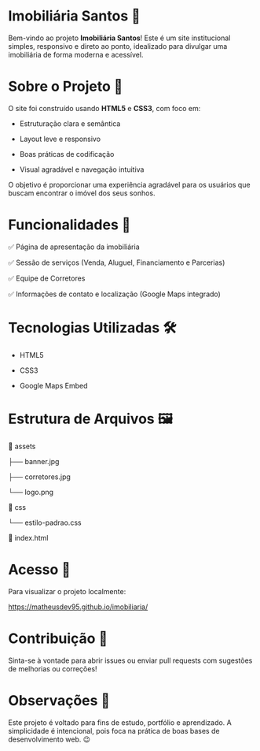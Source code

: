 # Imobiliária Santos 🏡

Bem-vindo ao projeto **Imobiliária Santos**!
Este é um site institucional simples, responsivo e direto ao ponto, idealizado para divulgar uma imobiliária de forma moderna e acessível.

# Sobre o Projeto 🚀 
O site foi construído usando **HTML5** e **CSS3**, com foco em:

* Estruturação clara e semântica

* Layout leve e responsivo

* Boas práticas de codificação

* Visual agradável e navegação intuitiva

O objetivo é proporcionar uma experiência agradável para os usuários que buscam encontrar o imóvel dos seus sonhos.

# Funcionalidades 📄 
✅ Página de apresentação da imobiliária

✅ Sessão de serviços (Venda, Aluguel, Financiamento e Parcerias)

✅ Equipe de Corretores

✅ Informações de contato e localização (Google Maps integrado)

# Tecnologias Utilizadas 🛠️ 

* HTML5

* CSS3

* Google Maps Embed

# Estrutura de Arquivos 🖼️ 

📁 assets

  ├── banner.jpg
  
  ├── corretores.jpg
  
  └── logo.png
  
📁 css

   └── estilo-padrao.css
   
📄 index.html

# Acesso 🔗 
Para visualizar o projeto localmente:

https://matheusdev95.github.io/imobiliaria/

# Contribuição 🙌 
Sinta-se à vontade para abrir issues ou enviar pull requests com sugestões de melhorias ou correções!

# Observações 📢 
Este projeto é voltado para fins de estudo, portfólio e aprendizado.
A simplicidade é intencional, pois foca na prática de boas bases de desenvolvimento web. 😉

